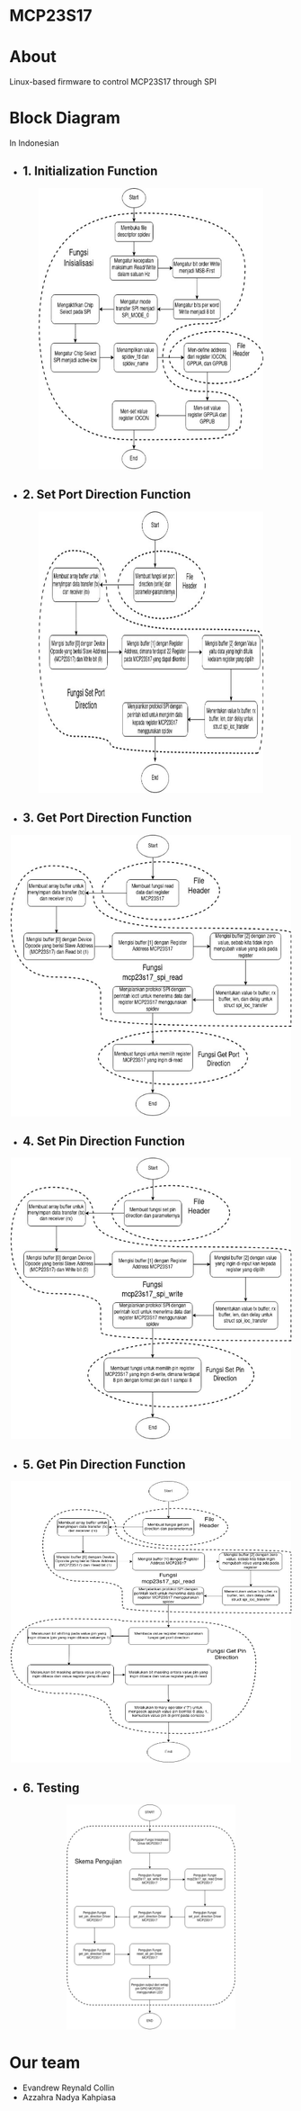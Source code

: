 # MCP23S17

# About
Linux-based firmware to control MCP23S17 through SPI 

# Block Diagram 
In Indonesian
- ## 1. Initialization Function
<p align="center"> <img src="assets/initdiagram (1).jpg" width="400" height="500"></p>

- ## 2. Set Port Direction Function
<p align="center"> <img src="assets/setportdirection (1).jpg" width="400" height="500"></p>

- ## 3. Get Port Direction Function
<p align="center"> <img src="assets/getportdirection (1).jpg" width="500" height="500"></p>

- ## 4. Set Pin Direction Function
<p align="center"> <img src="assets/setpindirection (1).jpg" width="500" height="500"></p>

- ## 5. Get Pin Direction Function
<p align="center"> <img src="assets/getpindirection (1).jpg" width="500" height="500"></p>

- ## 6. Testing
<p align="center"> <img src="assets/testing (1).jpg" width="300" height="400"></p>

# Our team
- Evandrew Reynald Collin
- Azzahra Nadya Kahpiasa
